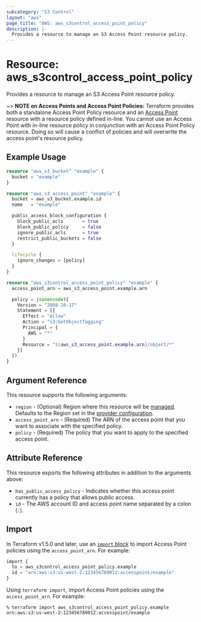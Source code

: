 ```yaml
---
subcategory: "S3 Control"
layout: "aws"
page_title: "AWS: aws_s3control_access_point_policy"
description: |-
  Provides a resource to manage an S3 Access Point resource policy.
---
```


# Resource: aws_s3control_access_point_policy

Provides a resource to manage an S3 Access Point resource policy.

~> **NOTE on Access Points and Access Point Policies:** Terraform provides both a standalone Access Point Policy resource and an [Access Point](s3_access_point.html) resource with a resource policy defined in-line. You cannot use an Access Point with in-line resource policy in conjunction with an Access Point Policy resource. Doing so will cause a conflict of policies and will overwrite the access point's resource policy.

## Example Usage

```terraform
resource "aws_s3_bucket" "example" {
  bucket = "example"
}

resource "aws_s3_access_point" "example" {
  bucket = aws_s3_bucket.example.id
  name   = "example"

  public_access_block_configuration {
    block_public_acls       = true
    block_public_policy     = false
    ignore_public_acls      = true
    restrict_public_buckets = false
  }

  lifecycle {
    ignore_changes = [policy]
  }
}

resource "aws_s3control_access_point_policy" "example" {
  access_point_arn = aws_s3_access_point.example.arn

  policy = jsonencode({
    Version = "2008-10-17"
    Statement = [{
      Effect = "Allow"
      Action = "s3:GetObjectTagging"
      Principal = {
        AWS = "*"
      }
      Resource = "${aws_s3_access_point.example.arn}/object/*"
    }]
  })
}
```

## Argument Reference

This resource supports the following arguments:

* `region` - (Optional) Region where this resource will be [managed](https://docs.aws.amazon.com/general/latest/gr/rande.html#regional-endpoints). Defaults to the Region set in the [provider configuration](https://registry.terraform.io/providers/hashicorp/aws/latest/docs#aws-configuration-reference).
* `access_point_arn` - (Required) The ARN of the access point that you want to associate with the specified policy.
* `policy` - (Required) The policy that you want to apply to the specified access point.

## Attribute Reference

This resource exports the following attributes in addition to the arguments above:

* `has_public_access_policy` - Indicates whether this access point currently has a policy that allows public access.
* `id` - The AWS account ID and access point name separated by a colon (`:`).

## Import

In Terraform v1.5.0 and later, use an [`import` block](https://developer.hashicorp.com/terraform/language/import) to import Access Point policies using the `access_point_arn`. For example:

```terraform
import {
  to = aws_s3control_access_point_policy.example
  id = "arn:aws:s3:us-west-2:123456789012:accesspoint/example"
}
```

Using `terraform import`, import Access Point policies using the `access_point_arn`. For example:

```console
% terraform import aws_s3control_access_point_policy.example arn:aws:s3:us-west-2:123456789012:accesspoint/example
```
